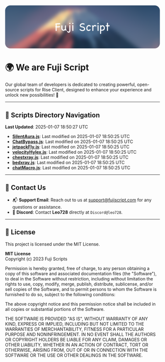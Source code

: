 ![Banner](.github/b.webp)

# 🌍 **We are Fuji Script**

Our global team of developers is dedicated to creating powerful, open-source scripts for Rise Client, designed to enhance your experience and unlock new possibilities! 🌟

---
<!-- SCRIPTS_NAVIGATION_START -->
## 📂 **Scripts Directory Navigation**

**Last Updated**: 2025-01-07 18:50:27 UTC

- **[SilentAura.js](scripts/SilentAura.js)**: Last modified on 2025-01-07 18:50:25 UTC
- **[ChatBypass.js](scripts/ChatBypass.js)**: Last modified on 2025-01-07 18:50:25 UTC
- **[jetpackFly.js](scripts/jetpackFly.js)**: Last modified on 2025-01-07 18:50:25 UTC
- **[velocityHylex.js](scripts/velocityHylex.js)**: Last modified on 2025-01-07 18:50:25 UTC
- **[chestxray.js](scripts/chestxray.js)**: Last modified on 2025-01-07 18:50:25 UTC
- **[bedxray.js](scripts/bedxray.js)**: Last modified on 2025-01-07 18:50:25 UTC
- **[chatMacro.js](scripts/chatMacro.js)**: Last modified on 2025-01-07 18:50:25 UTC

<!-- SCRIPTS_NAVIGATION_END -->

---

## 💬 **Contact Us**  
- 📬 **Support Email**: Reach out to us at [support@fujiscript.com](mailto:support@fujiscript.com) for any questions or assistance.  
- 💬 **Discord**: Contact **Leo728** directly at `Discord@leo728`.

---

## 📜 **License**

This project is licensed under the MIT License.  

**MIT License**  
Copyright (c) 2023 Fuji Scripts  

Permission is hereby granted, free of charge, to any person obtaining a copy of this software and associated documentation files (the "Software"), to deal in the Software without restriction, including without limitation the rights to use, copy, modify, merge, publish, distribute, sublicense, and/or sell copies of the Software, and to permit persons to whom the Software is furnished to do so, subject to the following conditions:  

The above copyright notice and this permission notice shall be included in all copies or substantial portions of the Software.  

THE SOFTWARE IS PROVIDED "AS IS", WITHOUT WARRANTY OF ANY KIND, EXPRESS OR IMPLIED, INCLUDING BUT NOT LIMITED TO THE WARRANTIES OF MERCHANTABILITY, FITNESS FOR A PARTICULAR PURPOSE AND NONINFRINGEMENT. IN NO EVENT SHALL THE AUTHORS OR COPYRIGHT HOLDERS BE LIABLE FOR ANY CLAIM, DAMAGES OR OTHER LIABILITY, WHETHER IN AN ACTION OF CONTRACT, TORT OR OTHERWISE, ARISING FROM, OUT OF OR IN CONNECTION WITH THE SOFTWARE OR THE USE OR OTHER DEALINGS IN THE SOFTWARE.  
